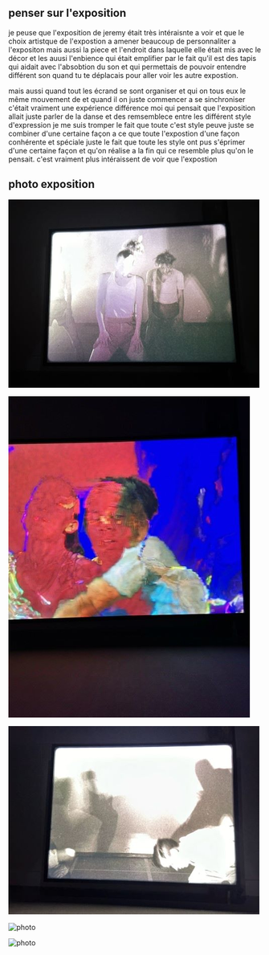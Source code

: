## **penser sur l'exposition**
je peuse que l'exposition de jeremy était très intéraisnte a voir et que le choix artistque de l'expostion a amener beaucoup de personnaliter a l'expositon mais aussi la piece et l'endroit 
dans laquelle elle était mis avec le décor et les auusi l'enbience qui était emplifier par le fait qu'il est des tapis qui aidait avec l'absobtion du son et qui permettais de pouvoir 
entendre différent son quand tu te déplacais pour aller voir les autre expostion. 

mais aussi quand tout les écrand se sont organiser et qui on tous eux le même mouvement de et quand il on juste commencer a se sinchroniser c'était vraiment une expérience différence 
moi qui pensait que l'exposition allait juste parler de la danse et des remsemblece  entre les différent style d'expression je me suis tromper le fait que toute c'est style peuve juste 
se combiner d'une certaine façon a ce que toute l'expostion d'une façon conhérente et spéciale juste le fait que toute les style ont pus s'éprimer d'une certaine façon et qu'on réalise 
a la fin qui ce resemble plus qu'on le pensait. 
c'est vraiment plus intéraissent de voir que l'expostion 
## **photo exposition**
![photo](media/The_circle.jpg)

![photo](media/bug_matrix.jpg)

![photo](media/get_sturdy.jpg)

![photo](media/pratique_engendré.jpg)

![photo](media/wallpaper_engine.jpg)



